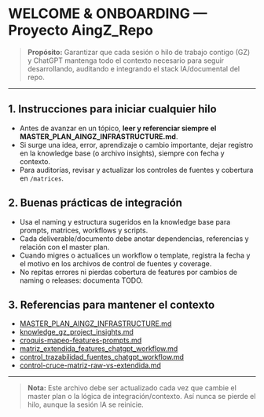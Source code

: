 # WELCOME & ONBOARDING — Proyecto AingZ_Repo

> **Propósito:** Garantizar que cada sesión o hilo de trabajo contigo (GZ) y ChatGPT mantenga todo el contexto necesario para seguir desarrollando, auditando e integrando el stack IA/documental del repo.

---

## 1. Instrucciones para iniciar cualquier hilo
- Antes de avanzar en un tópico, **leer y referenciar siempre el MASTER_PLAN_AINGZ_INFRASTRUCTURE.md**.
- Si surge una idea, error, aprendizaje o cambio importante, dejar registro en la knowledge base (o archivo insights), siempre con fecha y contexto.
- Para auditorías, revisar y actualizar los controles de fuentes y cobertura en `/matrices`.

## 2. Buenas prácticas de integración
- Usa el naming y estructura sugeridos en la knowledge base para prompts, matrices, workflows y scripts.
- Cada deliverable/documento debe anotar dependencias, referencias y relación con el master plan.
- Cuando migres o actualices un workflow o template, registra la fecha y el motivo en los archivos de control de fuentes y coverage.
- No repitas errores ni pierdas cobertura de features por cambios de naming o releases: documenta TODO.

## 3. Referencias para mantener el contexto
- [MASTER_PLAN_AINGZ_INFRASTRUCTURE.md](../MASTER_PLAN_AINGZ_INFRASTRUCTURE.md)
- [knowledge_gz_project_insights.md](../knowledges/knowledge_gz_project_insights.md)
- [croquis-mapeo-features-prompts.md](../doc/croquis-mapeo-features-prompts.md)
- [matriz_extendida_features_chatgpt_workflow.md](../knowledges/matriz_extendida_features_chatgpt_workflow.md)
- [control_trazabilidad_fuentes_chatgpt_workflow.md](../matrices/control_trazabilidad_fuentes_chatgpt_workflow.md)
- [control-cruce-matriz-raw-vs-extendida.md](../matrices/control-cruce-matriz-raw-vs-extendida.md)

---

> **Nota:** Este archivo debe ser actualizado cada vez que cambie el master plan o la lógica de integración/contexto. Así nunca se pierde el hilo, aunque la sesión IA se reinicie.

